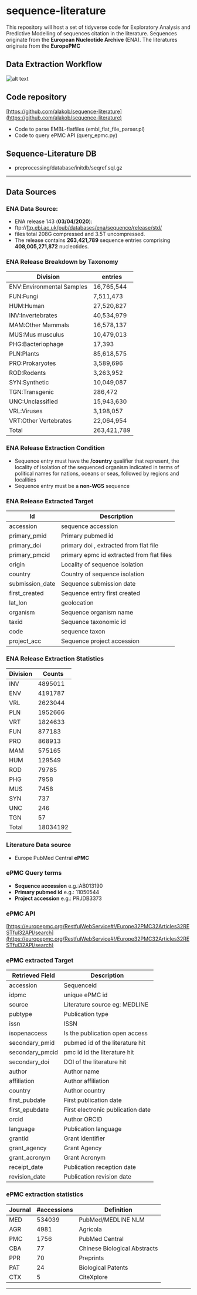 # sequence-literature
This repository will host a set of tidyverse code for Exploratory Analysis and Predictive Modelling of sequences citation in the literature. Sequences originate from the **European Nucleotide Archive** (ENA). The literatures originate from the **EuropePMC** 

## Data Extraction Workflow

![alt text](preprocessing/fig/WILDSIdataworkflow.png)

## Code repository

[https://github.com/alakob/sequence-literature](https://github.com/alakob/sequence-literature)

- Code to parse EMBL-flatfiles (embl\_flat\_file\_parser.pl)
- Code to query ePMC API (query\_epmc.py)

## Sequence-Literature DB

- preprocessing/database/initdb/seqref.sql.gz

---

## Data Sources

### ENA Data Source:

- ENA release 143 (**03/04/2020**):
- ftp://[ftp.ebi.ac.uk/pub/databases/ena/sequence/release/std/](http://ftp.ebi.ac.uk/pub/databases/ena/sequence/release/std/)
- files total 208G compressed and 3.5T uncompressed.
- The release contains **263,421,789** sequence entries comprising **408,005,271,872** nucleotides.

### ENA Release Breakdown by Taxonomy

| Division | entries |
| --- | --- |
| ENV:Environmental Samples | 16,765,544 |
| FUN:Fungi | 7,511,473 |
| HUM:Human | 27,520,827 |
| INV:Invertebrates | 40,534,979 |
| MAM:Other Mammals | 16,578,137 |
| MUS:Mus musculus | 10,479,013 |
| PHG:Bacteriophage | 17,393 |
| PLN:Plants | 85,618,575 |
| PRO:Prokaryotes | 3,589,696 |
| ROD:Rodents | 3,263,952 |
| SYN:Synthetic | 10,049,087 |
| TGN:Transgenic | 286,472 |
| UNC:Unclassified | 15,943,630 |
| VRL:Viruses | 3,198,057 |
| VRT:Other Vertebrates | 22,064,954 |
| Total | 263,421,789 |

### ENA Release Extraction Condition

- Sequence entry must have the **/country** qualifier that represent, the locality of isolation of the sequenced organism indicated in terms of political names for nations, oceans or seas, followed by regions and localities
- Sequence entry must be a **non-WGS** sequence

### ENA Release Extracted Target

| Id | Description |
| --- | --- |
| accession | sequence accession |
| primary\_pmid | Primary pubmed id |
| primary\_doi | primary doi , extracted from flat file |
| primary\_pmcid | primary epmc id extracted from flat files |
| origin | Locality of sequence isolation |
| country | Country of sequence isolation |
| submission\_date | Sequence submission date |
| first\_created | Sequence entry first created |
| lat\_lon | geolocation |
| organism | Sequence organism name |
| taxid | Sequence taxonomic id |
| code | sequence taxon |
| project\_acc | Sequence project accession |

### ENA Release Extraction Statistics

| Division | Counts |
| --- | --- |
| INV | 4895011 |
| ENV | 4191787 |
| VRL | 2623044 |
| PLN | 1952666 |
| VRT | 1824633 |
| FUN | 877183 |
| PRO | 868913 |
| MAM | 575165 |
| HUM | 129549 |
| ROD | 79785 |
| PHG | 7958 |
| MUS | 7458 |
| SYN | 737 |
| UNC | 246 |
| TGN | 57 |
| Total | 18034192 |

### Literature Data source

- Europe PubMed Central **ePMC**

### ePMC Query terms

- **Sequence accession** e.g.:AB013190
- **Primary pubmed id** e.g.: 11050544
- **Project accession** e.g.: PRJDB3373

### ePMC API

[https://europepmc.org/RestfulWebService#!/Europe32PMC32Articles32RESTful32API/search](https://europepmc.org/RestfulWebService#!/Europe32PMC32Articles32RESTful32API/search)

### ePMC extracted Target

| Retrieved Field | Description |
| --- | --- |
| accession | Sequenceid| primary accession| project accession |
| idpmc | unique ePMC id |
| source | Literature source eg: MEDLINE |
| pubtype | Publication type |
| issn | ISSN |
| isopenaccess | Is the publication open access |
| secondary\_pmid | pubmed id of the literature hit |
| secondary\_pmcid | pmc id id the literature hit |
| secondary\_doi | DOI of the literature hit |
| author | Author name |
| affiliation | Author affiliation |
| country | Author country |
| first\_pubdate | First publication date |
| first\_epubdate | First electronic publication date |
| orcid | Author ORCID |
| language | Publication language |
| grantid | Grant identifier |
| grant\_agency | Grant Agency |
| grant\_acronym | Grant Acronym |
| receipt\_date | Publication reception date |
| revision\_date | Publication revision date |

### ePMC extraction statistics

| Journal | #accessions | Definition |
| --- | --- | --- |
| MED | 534039 | PubMed/MEDLINE NLM |
| AGR | 4981 | Agricola |
| PMC | 1756 | PubMed Central |
| CBA | 77 | Chinese Biological Abstracts |
| PPR | 70 | Preprints |
| PAT | 24 | Biological Patents |
| CTX | 5 | CiteXplore |

---
